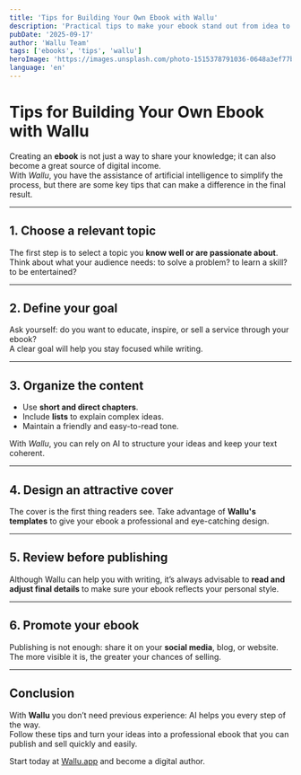 ```yaml
---
title: 'Tips for Building Your Own Ebook with Wallu'
description: 'Practical tips to make your ebook stand out from idea to sale.'
pubDate: '2025-09-17'
author: 'Wallu Team'
tags: ['ebooks', 'tips', 'wallu']
heroImage: 'https://images.unsplash.com/photo-1515378791036-0648a3ef77b2?w=800&h=400&fit=crop'
language: 'en'
---
```


# Tips for Building Your Own Ebook with Wallu

Creating an **ebook** is not just a way to share your knowledge; it can also become a great source of digital income.  
With *Wallu*, you have the assistance of artificial intelligence to simplify the process, but there are some key tips that can make a difference in the final result.  

---

## 1. Choose a relevant topic

The first step is to select a topic you **know well or are passionate about**. Think about what your audience needs: to solve a problem? to learn a skill? to be entertained?  

---

## 2. Define your goal

Ask yourself: do you want to educate, inspire, or sell a service through your ebook?  
A clear goal will help you stay focused while writing.  

---

## 3. Organize the content

- Use **short and direct chapters**.  
- Include **lists** to explain complex ideas.  
- Maintain a friendly and easy-to-read tone.  

With *Wallu*, you can rely on AI to structure your ideas and keep your text coherent.  

---

## 4. Design an attractive cover

The cover is the first thing readers see. Take advantage of **Wallu's templates** to give your ebook a professional and eye-catching design.  

---

## 5. Review before publishing

Although Wallu can help you with writing, it’s always advisable to **read and adjust final details** to make sure your ebook reflects your personal style.  

---

## 6. Promote your ebook

Publishing is not enough: share it on your **social media**, blog, or website. The more visible it is, the greater your chances of selling.  

---

## Conclusion

With **Wallu** you don’t need previous experience: AI helps you every step of the way.  
Follow these tips and turn your ideas into a professional ebook that you can publish and sell quickly and easily.  

Start today at [Wallu.app](https://wallu.app) and become a digital author.